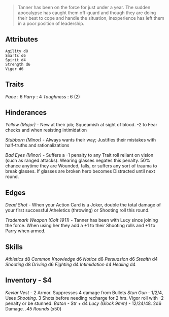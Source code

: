 > Tanner has been on the force for just under a year. The sudden apocalypse has caught them off-guard and though they are doing their best to cope and handle the situation, inexperience has left them in a poor position of leadership.

## Attributes
	Agility d8
	Smarts d6
	Spirit d4
	Strength d6
	Vigor d6

## Traits
*Pace* : 6
*Parry* : 4
*Toughness* : 6 (2)

## Hinderances
*Yellow (Major)* - New at their job; Squeamish at sight of blood. -2 to Fear checks and when resisting intimidation

*Stubborn (Minor)* - Always wants their way; Justifies their mistakes with half-truths and rationalizations

*Bad Eyes (Minor)* - Suffers a -1 penalty to any Trait roll reliant on vision (such as ranged attacks). Wearing glasses negates this penalty. 50% chance anytime they are Wounded, falls, or suffers any sort of trauma to break glasses. If glasses are broken hero becomes Distracted until next round.

## Edges
*Dead Shot* - When your Action Card is a Joker, double the total damage of your first successful Atheletics (throwing) or Shooting roll this round.

*Trademark Weapon (Colt 1911)* - Tanner has been with Lucy since joining the force. When using her they add a +1 to their Shooting rolls and +1 to Parry when armed.

## Skills
*Athletics* d8
*Common Knowledge* d6
*Notice* d6
*Persuasion* d6
*Stealth* d4
*Shooting* d8
*Driving* d6
*Fighting* d4
*Intimidation* d4
*Healing* d4

## Inventory - $4
*Kevlar Vest* - 2 Armor. Suppresses 4 damage from Bullets
*Stun Gun* - 1/2/4, Uses *Shooting*. 3 Shots before needing recharge for 2 hrs. Vigor roll with -2 penalty or be stunned.
*Baton* - Str + d4
*Lucy (Glock 9mm)* - 12/24/48. 2d6 Damage.
*.45 Rounds* (x50)